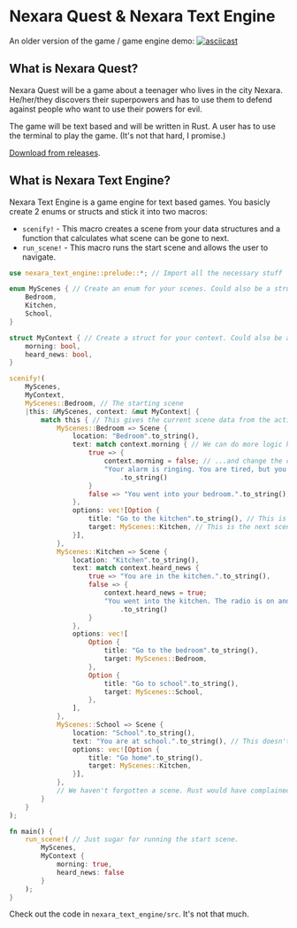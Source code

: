 # Nexara Quest & Nexara Text Engine

An older version of the game / game engine demo:
[![asciicast](https://asciinema.org/a/j97MRngAlp1TuQPJ34y9gDwl1.svg)](https://asciinema.org/a/j97MRngAlp1TuQPJ34y9gDwl1)

## What is Nexara Quest?

Nexara Quest will be a game about a teenager who lives in the city Nexara. He/her/they discovers their superpowers and has to use them to defend against people who want to use their powers for evil.

The game will be text based and will be written in Rust. A user has to use the terminal to play the game. (It's not that hard, I promise.)

[Download from releases](https://github.com/Jak2k/nexaraquest/releases/).

## What is Nexara Text Engine?

Nexara Text Engine is a game engine for text based games. You basicly create 2 enums or structs and stick it into two macros:

- `scenify!` - This macro creates a scene from your data structures and a function that calculates what scene can be gone to next.
- `run_scene!` - This macro runs the start scene and allows the user to navigate.

```rust
use nexara_text_engine::prelude::*; // Import all the necessary stuff

enum MyScenes { // Create an enum for your scenes. Could also be a struct.
    Bedroom,
    Kitchen,
    School,
}

struct MyContext { // Create a struct for your context. Could also be an enum.
    morning: bool,
    heard_news: bool,
}

scenify!(
    MyScenes,
    MyContext,
    MyScenes::Bedroom, // The starting scene
    |this: &MyScenes, context: &mut MyContext| {
        match this { // This gives the current scene data from the active scene and context.
            MyScenes::Bedroom => Scene {
                location: "Bedroom".to_string(),
                text: match context.morning { // We can do more logic here...
                    true => {
                        context.morning = false; // ...and change the context.
                        "Your alarm is ringing. You are tired, but you have to go to school."
                            .to_string()
                    }
                    false => "You went into your bedroom.".to_string(),
                },
                options: vec![Option {
                    title: "Go to the kitchen".to_string(), // This is the text that is shown to the user.
                    target: MyScenes::Kitchen, // This is the next scene.
                }],
            },
            MyScenes::Kitchen => Scene {
                location: "Kitchen".to_string(),
                text: match context.heard_news {
                    true => "You are in the kitchen.".to_string(),
                    false => {
                        context.heard_news = true;
                        "You went into the kitchen. The radio is on and you hear the news."
                            .to_string()
                    }
                },
                options: vec![
                    Option {
                        title: "Go to the bedroom".to_string(),
                        target: MyScenes::Bedroom,
                    },
                    Option {
                        title: "Go to school".to_string(),
                        target: MyScenes::School,
                    },
                ],
            },
            MyScenes::School => Scene {
                location: "School".to_string(),
                text: "You are at school.".to_string(), // This doesn't need to be logic. A simple string is fine.
                options: vec![Option {
                    title: "Go home".to_string(),
                    target: MyScenes::Kitchen,
                }],
            },
            // We haven't forgotten a scene. Rust would have complained if we did.
        }
    }
);

fn main() {
    run_scene!( // Just sugar for running the start scene.
        MyScenes,
        MyContext {
            morning: true,
            heard_news: false
        }
    );
}
```

Check out the code in `nexara_text_engine/src`. It's not that much.

